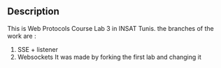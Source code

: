 ## Description

This is Web Protocols Course Lab 3 in INSAT Tunis.
the branches of the work are :
1. SSE + listener
2. Websockets
It was made by forking the first lab and changing it 

